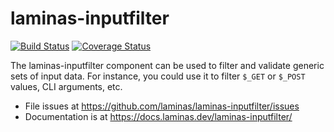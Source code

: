 # laminas-inputfilter

[![Build Status](https://travis-ci.org/laminas/laminas-inputfilter.svg?branch=master)](https://travis-ci.org/laminas/laminas-inputfilter)
[![Coverage Status](https://coveralls.io/repos/laminas/laminas-inputfilter/badge.svg?branch=master)](https://coveralls.io/r/laminas/laminas-inputfilter?branch=master)

The laminas-inputfilter component can be used to filter and validate generic sets
of input data. For instance, you could use it to filter `$_GET` or `$_POST`
values, CLI arguments, etc.

- File issues at https://github.com/laminas/laminas-inputfilter/issues
- Documentation is at https://docs.laminas.dev/laminas-inputfilter/
